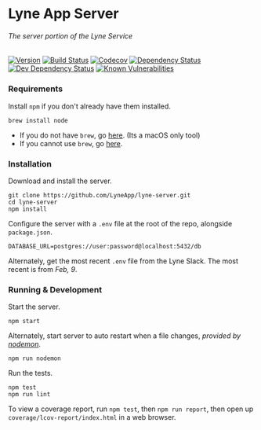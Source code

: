 # Lyne App Server
###### The server portion of the Lyne Service

[![Version][version-img]][version-url]
[![Build Status][build-img]][build-url]
[![Codecov][codecov-img]][codecov-url]
[![Dependency Status][dependency-img]][dependency-url]
[![Dev Dependency Status][dev-dependency-img]][dev-dependency-url]
[![Known Vulnerabilities][snyk-img]][snyk-url]

### Requirements
Install `npm` if you don't already have them installed.
```
brew install node
```

- If you do not have `brew`, go [here](http://brew.sh). (Its a macOS only tool)
- If you cannot use `brew`, go [here](https://nodejs.org/en/).

### Installation
Download and install the server.
```
git clone https://github.com/LyneApp/lyne-server.git
cd lyne-server
npm install
```

Configure the server with a `.env` file at the root of the repo, alongside `package.json`.
```
DATABASE_URL=postgres://user:password@localhost:5432/db
```

Alternately, get the most recent `.env` file from the Lyne Slack. The most recent is from _Feb, 9_.

### Running & Development
Start the server.
```
npm start
```

Alternately, start server to auto restart when a file changes, _provided by [nodemon](https://github.com/remy/nodemon/)_.
```
npm run nodemon
```

Run the tests.
```
npm test
npm run lint
```

To view a coverage report, run `npm test`, then `npm run report`, then open up `coverage/lcov-report/index.html` in a web browser.

[version-img]: https://img.shields.io/badge/version-alpha%201-red.svg
[version-url]: https://github.com/LyneApp/lyne-server

[build-img]: https://travis-ci.org/LyneApp/lyne-server.svg?branch=master
[build-url]: https://travis-ci.org/LyneApp/lyne-server

[codecov-img]: https://codecov.io/gh/LyneApp/lyne-server/branch/master/graph/badge.svg
[codecov-url]: https://codecov.io/gh/LyneApp/lyne-server

[dependency-img]: https://david-dm.org/LyneApp/lyne-server.svg
[dependency-url]: https://david-dm.org/LyneApp/lyne-server

[dev-dependency-img]: https://david-dm.org/LyneApp/lyne-server/dev-status.svg
[dev-dependency-url]: https://david-dm.org/LyneApp/lyne-server?type=dev

[snyk-img]: https://snyk.io/test/github/LyneApp/lyne-server.git/badge.svg
[snyk-url]: https://snyk.io/test/github/LyneApp/lyne-server.git
